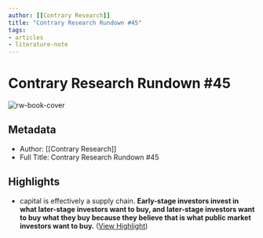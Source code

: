 ```yaml
---
author: [[Contrary Research]]
title: "Contrary Research Rundown #45"
tags: 
- articles
- literature-note
---
```

# Contrary Research Rundown #45

![rw-book-cover](https://readwise-assets.s3.amazonaws.com/static/images/article4.6bc1851654a0.png)

## Metadata
- Author: [[Contrary Research]]
- Full Title: Contrary Research Rundown #45

## Highlights
- capital is effectively a supply chain. **Early-stage investors invest in what later-stage investors want to buy, and later-stage investors want to buy what they buy because they believe that is what public market investors want to buy.** ([View Highlight](https://read.readwise.io/read/01h6jtmhnrmvgbybt0qd756dvj))
